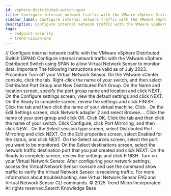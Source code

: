 ```yaml
---
id: vsphere-distributed-switch-span
title: Configure internal network traffic with the VMware vSphere Distributed Switch (SPAN)
sidebar_label: Configure internal network traffic with the VMware vSphere Distributed Switch (SPAN)
description: Configure internal network traffic with the VMware vSphere Distributed Switch (SPAN)
tags:
  - endpoint-security
  - trend-vision-one
---
```


/*<![CDATA[*/ $('#title').html($('meta[name=map-description]').attr('content')); /*]]>*/ Configure internal network traffic with the VMware vSphere Distributed Switch (SPAN) Configure internal network traffic with the VMware vSphere Distributed Switch using SPAN to allow Virtual Network Sensor to monitor data. Important The following instructions are valid as of July 2023. Procedure Turn off your Virtual Network Sensor. On the VMware vCenter console, click the tab. Right-click the name of your switch, and then select Distributed Port Group and New Distributed Port Group. On the Name and location screen, specify the port group name and location and click NEXT. On the Configure settings screen, view the default settings and click NEXT. On the Ready to complete screen, review the settings and click FINISH. Click the tab and then click the name of your virtual machine. Click . On the Edit Settings screen, click Network adapter 2 and select Browse.... Click the name of your port group and click OK. Click OK. Click the tab and then click the name of your switch. Click Configure, click Port Mirroring, and then click NEW... On the Select session type screen, select Distributed Port Mirroring and click NEXT. On the Edit properties screen, select Enabled for the status, and click NEXT. On the Select sources screen, select the port you want to be monitored. On the Select destinations screen, select the network traffic destination port that you just created and click NEXT. On the Ready to complete screen, review the settings and click FINISH. Turn on your Virtual Network Sensor. After configuring your network settings, access the Virtual Network Sensor console and use the command show traffic to verify the Virtual Network Sensor is receiving traffic. For more information about troubleshooting, see Virtual Network Sensor FAQ and Virtual Network Sensor CLI commands. © 2025 Trend Micro Incorporated. All rights reserved.Search Knowledge Base